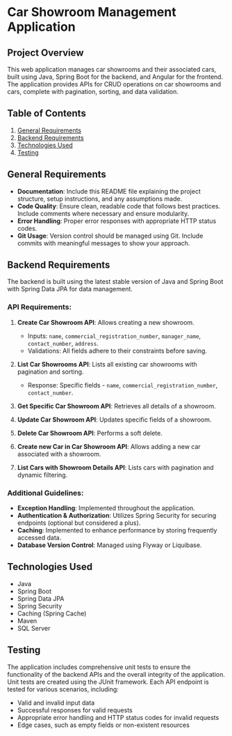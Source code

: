 # Car Showroom Management Application

## Project Overview

This web application manages car showrooms and their associated cars, built using Java, Spring Boot for the backend, and Angular for the frontend. The application provides APIs for CRUD operations on car showrooms and cars, complete with pagination, sorting, and data validation.

## Table of Contents

1. [General Requirements](#general-requirements)
2. [Backend Requirements](#backend-requirements)
3. [Technologies Used](#technologies-used)
4. [Testing](#testing)

## General Requirements

- **Documentation**: Include this README file explaining the project structure, setup instructions, and any assumptions made.
- **Code Quality**: Ensure clean, readable code that follows best practices. Include comments where necessary and ensure modularity.
- **Error Handling**: Proper error responses with appropriate HTTP status codes.
- **Git Usage**: Version control should be managed using Git. Include commits with meaningful messages to show your approach.

## Backend Requirements

The backend is built using the latest stable version of Java and Spring Boot with Spring Data JPA for data management.

### API Requirements:

1. **Create Car Showroom API**: Allows creating a new showroom.
   - Inputs: `name`, `commercial_registration_number`, `manager_name`, `contact_number`, `address`.
   - Validations: All fields adhere to their constraints before saving.

2. **List Car Showrooms API**: Lists all existing car showrooms with pagination and sorting.
   - Response: Specific fields - `name`, `commercial_registration_number`, `contact_number`.

3. **Get Specific Car Showroom API**: Retrieves all details of a showroom.

4. **Update Car Showroom API**: Updates specific fields of a showroom.

5. **Delete Car Showroom API**: Performs a soft delete.

6. **Create new Car in Car Showroom API**: Allows adding a new car associated with a showroom.

7. **List Cars with Showroom Details API**: Lists cars with pagination and dynamic filtering.

### Additional Guidelines:

- **Exception Handling**: Implemented throughout the application.
- **Authentication & Authorization**: Utilizes Spring Security for securing endpoints (optional but considered a plus).
- **Caching**: Implemented to enhance performance by storing frequently accessed data.
- **Database Version Control**: Managed using Flyway or Liquibase.

## Technologies Used

- Java
- Spring Boot
- Spring Data JPA
- Spring Security
- Caching (Spring Cache)
- Maven
- SQL Server

## Testing
The application includes comprehensive unit tests to ensure the functionality of the backend APIs and the overall integrity of the application. Unit tests are created using the JUnit framework. Each API endpoint is tested for various scenarios, including:

- Valid and invalid input data
- Successful responses for valid requests
- Appropriate error handling and HTTP status codes for invalid requests
- Edge cases, such as empty fields or non-existent resources




